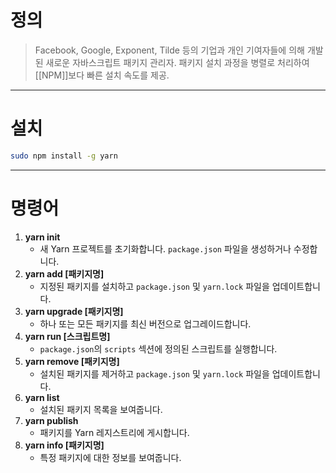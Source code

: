 # 정의

> Facebook, Google, Exponent, Tilde 등의 기업과 개인 기여자들에 의해 개발된 새로운 자바스크립트 패키지 관리자.
> 패키지 설치 과정을 병렬로 처리하여 [[NPM]]보다 빠른 설치 속도를 제공.

---
# 설치

```bash
sudo npm install -g yarn
```

---
# 명령어

1. **yarn init**
     - 새 Yarn 프로젝트를 초기화합니다. `package.json` 파일을 생성하거나 수정합니다.
2. **yarn add [패키지명]**
     - 지정된 패키지를 설치하고 `package.json` 및 `yarn.lock` 파일을 업데이트합니다.
3. **yarn upgrade [패키지명]**
     - 하나 또는 모든 패키지를 최신 버전으로 업그레이드합니다.
4. **yarn run [스크립트명]**
     - `package.json`의 `scripts` 섹션에 정의된 스크립트를 실행합니다.
5. **yarn remove [패키지명]**
     - 설치된 패키지를 제거하고 `package.json` 및 `yarn.lock` 파일을 업데이트합니다.
6. **yarn list**
     - 설치된 패키지 목록을 보여줍니다.
7. **yarn publish**
     - 패키지를 Yarn 레지스트리에 게시합니다.
8. **yarn info [패키지명]**
     - 특정 패키지에 대한 정보를 보여줍니다.